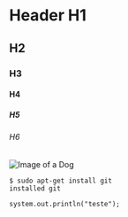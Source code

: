 # Header H1
## H2
### H3 
#### H4
##### H5
###### H6

![Image of a Dog](https://upload.wikimedia.org/wikipedia/commons/thumb/7/7a/Huskiesatrest.jpg/1280px-Huskiesatrest.jpg)

```
$ sudo apt-get install git
installed git

system.out.println("teste");
```
